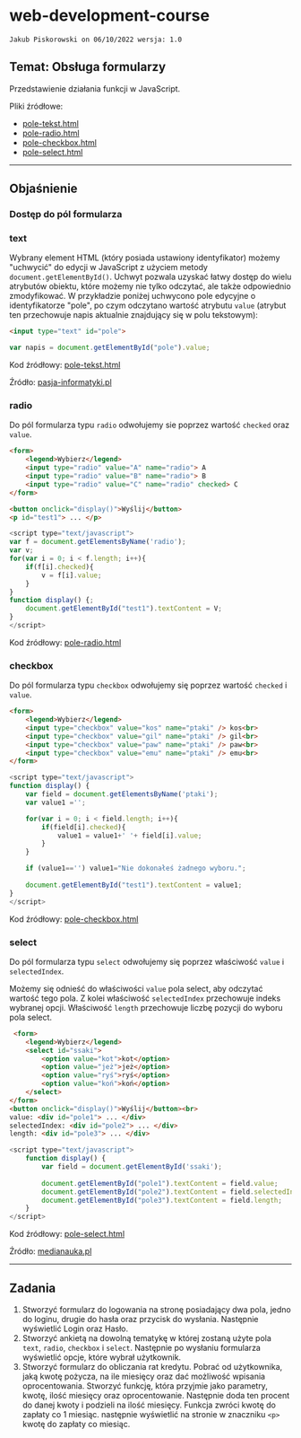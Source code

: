# web-development-course

`Jakub Piskorowski on 06/10/2022 wersja: 1.0`

## Temat: Obsługa formularzy

Przedstawienie działania funkcji w JavaScript.

Pliki źródłowe: 
- [pole-tekst.html](pole-tekst.html)
- [pole-radio.html](pole-radio.html)
- [pole-checkbox.html](pole-checkbox.html)
- [pole-select.html](pole-select.html)

---

## Objaśnienie


### Dostęp do pól formularza

### text

Wybrany element HTML (który posiada ustawiony identyfikator) możemy "uchwycić" do edycji w JavaScript z użyciem metody `document.getElementById()`. Uchwyt pozwala uzyskać łatwy dostęp do wielu atrybutów obiektu, które możemy nie tylko odczytać, ale także odpowiednio zmodyfikować. W przykładzie poniżej uchwycono pole edycyjne o identyfikatorze "pole", po czym odczytano wartość atrybutu `value` (atrybut ten przechowuje napis aktualnie znajdujący się w polu tekstowym):
```HTML
<input type="text" id="pole">
```

``` JavaScript
var napis = document.getElementById("pole").value;
```
Kod źródłowy: [pole-tekst.html](pole-tekst.html)


Źródło: [pasja-informatyki.pl](https://pasja-informatyki.pl/programowanie-webowe/uchwycenie-elementu-w-javascript/)

### radio

Do pól formularza typu `radio` odwołujemy sie poprzez wartość `checked` oraz `value`.
``` HTML
<form>
    <legend>Wybierz</legend>
    <input type="radio" value="A" name="radio"> A
    <input type="radio" value="B" name="radio"> B
    <input type="radio" value="C" name="radio" checked> C
</form>

<button onclick="display()">Wyślij</button>
<p id="test1"> ... </p>
```

``` JavaScript
<script type="text/javascript">
var f = document.getElementsByName('radio');
var v;
for(var i = 0; i < f.length; i++){
    if(f[i].checked){
        v = f[i].value;
    }
}
function display() {;
    document.getElementById("test1").textContent = V;
}
</script>
```
Kod źródłowy: [pole-radio.html](pole-radio.html)

### checkbox

Do pól formularza typu `checkbox` odwołujemy się poprzez wartość `checked` i `value`.
``` HTML
<form>
    <legend>Wybierz</legend>
    <input type="checkbox" value="kos" name="ptaki" /> kos<br>
    <input type="checkbox" value="gil" name="ptaki" /> gil<br>
    <input type="checkbox" value="paw" name="ptaki" /> paw<br>
    <input type="checkbox" value="emu" name="ptaki" /> emu<br>
</form>
```

``` JavaScript
<script type="text/javascript">
function display() {
    var field = document.getElementsByName('ptaki');
    var value1 ='';

    for(var i = 0; i < field.length; i++){
        if(field[i].checked){
            value1 = value1+' '+ field[i].value;
        }
    }

    if (value1=='') value1="Nie dokonałeś żadnego wyboru.";
    
    document.getElementById("test1").textContent = value1;
}
</script>
```
Kod źródłowy: [pole-checkbox.html](pole-checkbox.html)

### select

Do pól formularza typu `select` odwołujemy się poprzez właściwość `value` i `selectedIndex`.

Możemy się odnieść do właściwości `value` pola select, aby odczytać wartość tego pola. Z kolei właściwość `selectedIndex` przechowuje indeks wybranej opcji. Właściwość `length` przechowuje liczbę pozycji do wyboru pola select.
``` HTML
 <form>
    <legend>Wybierz</legend>
    <select id="ssaki">
        <option value="kot">kot</option>
        <option value="jeż">jeż</option>
        <option value="ryś">ryś</option>
        <option value="koń">koń</option>
    </select>
</form>
<button onclick="display()">Wyślij</button><br>
value: <div id="pole1"> ... </div>
selectedIndex: <div id="pole2"> ... </div>
length: <div id="pole3"> ... </div>
```

``` JavaScript
<script type="text/javascript">
    function display() {
        var field = document.getElementById('ssaki');
        
        document.getElementById("pole1").textContent = field.value;
        document.getElementById("pole2").textContent = field.selectedIndex;
        document.getElementById("pole3").textContent = field.length;
    }
</script>
```
Kod źródłowy: [pole-select.html](pole-select.html)


Źródło: [medianauka.pl](https://www.medianauka.pl/formularze-javascript)

---

## Zadania

1. Stworzyć formularz do logowania na stronę posiadający dwa pola, jedno do loginu, drugie do hasła oraz przycisk do wysłania. Następnie wyświetlić Login oraz Hasło.
2. Stworzyć ankietą na dowolną tematykę w której zostaną użyte pola `text`, `radio`, `checkbox` i `select`. Następnie po wysłaniu formularza wyświetlić opcje, które wybrał użytkownik. 
3. Stworzyć formularz do obliczania rat kredytu. Pobrać od użytkownika, jaką kwotę pożycza, na ile miesięcy oraz dać możliwość wpisania oprocentowania. Stworzyć funkcję, która przyjmie jako parametry, kwotę, ilość miesięcy oraz oprocentowanie. Następnie doda ten procent do danej kwoty i podzieli na ilość miesięcy. Funkcja zwróci kwotę do zapłaty co 1 miesiąc. następnie wyświetlić na stronie w znaczniku `<p>` kwotę do zapłaty co miesiąc.
